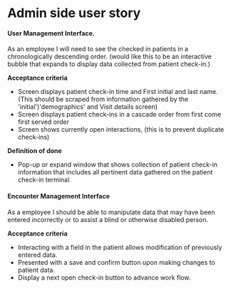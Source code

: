 # Admin side user story



#### User Management Interface.

As an employee I will need to see the checked in patients in a chronologically descending order.
(would like this to be an interactive bubble that expands to display data collected from patient check-in.)



**Acceptance criteria**

- Screen displays patient check-in time and First initial and last name.
  (This should be scraped from information gathered by the 'initial')'demographics' and Visit details screen)
- Screen displays patient check-ins in a cascade order from first come first served order
- Screen shows currently open interactions, (this is to prevent duplicate check-ins)


**Definition of done**

- Pop-up or expand window that shows collection of patient check-in information
that includes all pertinent data gathered on the patient check-in terminal.

#### Encounter Management Interface ####

As a employee I should be able to manipulate data that may have been entered incorrectly
or to assist a blind or otherwise disabled person.

**Acceptance criteria**

- Interacting with a field in the patient allows modification of previously entered data.
- Presented with a save and confirm button upon making changes to patient data.
- Display a next open check-in button to advance work flow.
